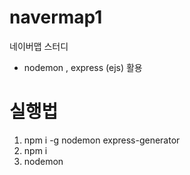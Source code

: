 # navermap1
네이버맵 스터디

- nodemon , express (ejs) 활용

# 실행법

1. npm i -g nodemon express-generator 
2. npm i
3. nodemon

